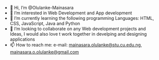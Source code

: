 - 👋 Hi, I’m @Olulanke-Mainasara
- 👀 I’m interested in Web Development and App development
- 🌱 I’m currently learning the following programming Languages: HTML, CSS, JavaScript, Java and Python
- 💞️ I’m looking to collaborate on any Web development projects and Ideas, I would also love t work together in develping and designing applications
- 📫 How to reach me: e-mail: mainasara.olulanke@stu.cu.edu.ng, mainasara.o.olulanke@gmail.com

<!---
Olulanke-Mainasara/Olulanke-Mainasara is a ✨ special ✨ repository because its `README.md` (this file) appears on your GitHub profile.
You can click the Preview link to take a look at your changes.
--->
